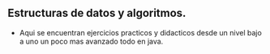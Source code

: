 ## Estructuras de datos y algoritmos.

* Aqui se encuentran ejercicios practicos y didacticos desde un nivel bajo a uno
un poco mas avanzado todo en java.


